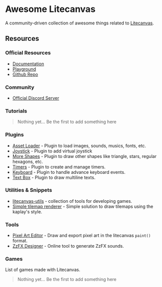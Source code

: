 # Awesome Litecanvas

A community-driven collection of awesome things related to [Litecanvas](https://github.com/litecanvas/game-engine).

## Resources

### Official Resources

- [Documentation](https://litecanvas.js.org/about.html)
- [Playground](https://litecanvas.js.org/)
- [Github Repo](https://github.com/litecanvas/game-engine)

### Community

- [Official Discord Server](https://discord.com/invite/r2c3rGsvH3)

### Tutorials

<!-- Erase this before add something... -->
> Nothing yet... Be the first to add something here

### Plugins

- [Asset Loader](https://github.com/litecanvas/plugin-asset-loader) - Plugin to load images, sounds, musics, fonts, etc.
- [Joystick](https://github.com/litecanvas/plugin-joystick) - Plugin to add virtual joystick
- [More Shapes](https://github.com/litecanvas/plugin-more-shapes) - Plugin to draw other shapes like triangle, stars, regular hexagons, etc.
- [Timers](https://github.com/litecanvas/plugin-timers) - Plugin to create and manage timers.
- [Keyboard](https://github.com/litecanvas/plugin-keyboard) - Plugin to handle advance keyboard events.
- [Text Box](https://github.com/litecanvas/plugin-text-box) - Plugin to draw multiline texts.

### Utilities & Snippets

- [litecanvas-utils](https://github.com/litecanvas/utils) - collection of tools for developing games.
- [Simple tilemap renderer](https://gist.github.com/luizbills/bf329b0c798401940c0d9209cf7fae20) - Simple solution to draw tilemaps using the kaplay's style.

### Tools

- [Pixel Art Editor](https://litecanvas.js.org/tools/pixel-art-editor.html) - Draw and export pixel art in the litecanvas `paint()` format.
- [ZzFX Designer](https://killedbyapixel.github.io/ZzFX/) - Online tool to generate ZzFX sounds.

### Games

List of games made with Litecanvas.

<!-- Erase this before add something... -->
> Nothing yet... Be the first to add something here

